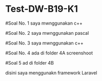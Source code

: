 # Test-DW-B19-K1

#Soal No. 1 saya mwnggunakan c++

#Soal No. 2 saya mwnggunakan pascal

#Soal No. 3 saya mwnggunakan c++

#Soal No. 4 ada di folder 4A screenshoot

#Soal 5 ad di folder 4B

disini saya menggunakn framework Laravel
